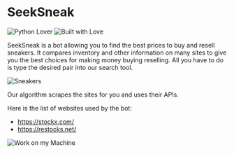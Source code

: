 # SeekSneak

![Python Lover](https://forthebadge.com/images/badges/made-with-python.svg) ![Built with Love](https://forthebadge.com/images/badges/built-with-love.svg)

SeekSneak is a bot allowing you to find the best prices to buy and resell sneakers. It compares inventory and other information on many sites to give you the best choices for making money buying reselling. All you have to do is type the desired pair into our search tool.

![Sneakers](https://media.giphy.com/media/5WlXGaNnB0N6o/giphy.gif)

Our algorithm scrapes the sites for you and uses their APIs.

Here is the list of websites used by the bot:

- https://stockx.com/
- https://restocks.net/

![Work on my Machine](https://forthebadge.com/images/badges/works-on-my-machine.svg)
